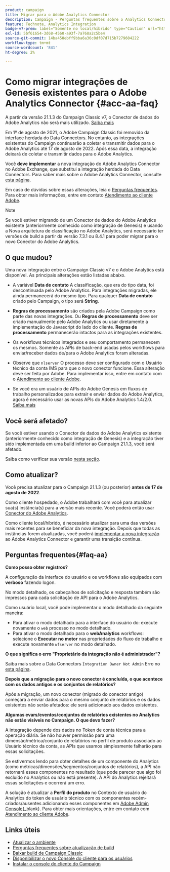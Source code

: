 ```yaml
---
product: campaign
title: Migrar para o Adobe Analytics Connector
description: Campaign - Perguntas frequentes sobre o Analytics Connector
feature: Technote, Analytics Integration
badge-v7-prem: label="Somente no local/híbrido" type="Caution" url="https://experienceleague.adobe.com/docs/campaign-classic/using/installing-campaign-classic/architecture-and-hosting-models/hosting-models-lp/hosting-models.html?lang=pt-BR" tooltip="Aplicável somente a implantações locais e híbridas do v7"
exl-id: 5bf61654-3d68-4560-a93f-7a768a2c5be4
source-git-commit: 14ba450ebff9bba6a36c0df07d715b7279604222
workflow-type: tm+mt
source-wordcount: '841'
ht-degree: 2%

---
```


# Como migrar integrações de Genesis existentes para o Adobe Analytics Connector {#acc-aa-faq}



A partir da versão 21.1.3 do Campaign Classic v7, o Conector de dados do Adobe Analytics não será mais utilizado. [Saiba mais](https://experienceleague.adobe.com/docs/analytics/import/dataconnectors/data-connectors-eol.html)

Em 1º de agosto de 2021, o Adobe Campaign Classic foi removido da interface herdada do Data Connectors. No entanto, as integrações existentes do Campaign continuarão a coletar e transmitir dados para o Adobe Analytics até 17 de agosto de 2022. Após essa data, a integração deixará de coletar e transmitir dados para o Adobe Analytics.

Você **deve implementar** a nova integração do Adobe Analytics Connector no Adobe Exchange, que substitui a integração herdada do Data Connectors. Para saber mais sobre o Adobe Analytics Connector, consulte [esta página](../../platform/using/gs-aa.md).

Em caso de dúvidas sobre essas alterações, leia o [Perguntas frequentes](#faq-aa). Para obter mais informações, entre em contato [Atendimento ao cliente Adobe](https://helpx.adobe.com/br/enterprise/admin-guide.html/enterprise/using/support-for-experience-cloud.ug.html).

>[!NOTE]
>
>Se você estiver migrando de um Conector de dados do Adobe Analytics existente (anteriormente conhecido como integração de Genesis) e usando a Nova arquitetura de classificação no Adobe Analytics, será necessário ter versões de build a partir da versão 7.3.1 ou 8.4.1 para poder migrar para o novo Conector do Adobe Analytics.

## O que mudou?

Uma nova integração entre o Campaign Classic v7 e o Adobe Analytics está disponível. As principais alterações estão listadas abaixo.

* A variável **Data de contato** A classificação, que era do tipo data, foi descontinuada pelo Adobe Analytics. Para integrações migradas, ele ainda permanecerá do mesmo tipo. Para qualquer **Data de contato** criado pelo Campaign, o tipo será **String**.

* **Regras de processamento** são criados pela Adobe Campaign como parte das novas integrações. Ou **Regras de processamento** deve ser criado manualmente pelo Adobe Analytics ou usar diretamente a implementação do Javascript do lado do cliente. **Regras de processamento** permanecerão intactos para as integrações existentes.

* Os workflows técnicos integrados e seu comportamento permanecem os mesmos. Somente as APIs de back-end usadas pelos workflows para enviar/receber dados de/para o Adobe Analytics foram alteradas.

* Observe que `nlserver` O processo deve ser configurado com o Usuário técnico da conta IMS para que o novo conector funcione. Essa alteração deve ser feita por Adobe. Para implementar isso, entre em contato com o [Atendimento ao cliente Adobe](https://helpx.adobe.com/br/enterprise/admin-guide.html/enterprise/using/support-for-experience-cloud.ug.html).

* Se você era um usuário de APIs do Adobe Genesis em fluxos de trabalho personalizados para extrair e enviar dados do Adobe Analytics, agora é necessário usar as novas APIs do Adobe Analytics 1.4/2.0. [Saiba mais](https://adobeexchangeec.zendesk.com/hc/en-us/articles/360047148832-Replacements-for-Data-Connector-API-calls)

## Você será afetado?

Se você estiver usando o Conector de dados do Adobe Analytics existente (anteriormente conhecido como integração de Genesis) e a integração tiver sido implementada em uma build inferior ao Campaign 21.1.3, você será afetado.

Saiba como verificar sua versão [nesta seção](../../platform/using/launching-adobe-campaign.md#getting-your-campaign-version).

## Como atualizar?

Você precisa atualizar para o Campaign 21.1.3 (ou posterior) **antes de 17 de agosto de 2022**.

Como cliente hospedado, o Adobe trabalhará com você para atualizar sua(s) instância(s) para a versão mais recente. Você poderá então usar [Conector do Adobe Analytics](../../platform/using/gs-aa.md).

Como cliente local/híbrido, é necessário atualizar para uma das versões mais recentes para se beneficiar da nova integração.
Depois que todas as instâncias forem atualizadas, você poderá [implementar a nova integração](../../platform/using/adobe-analytics-provisioning.md) ao Adobe Analytics Connector e garantir uma transição contínua.

## Perguntas frequentes{#faq-aa}

**Como posso obter registros?**

A configuração da interface do usuário e os workflows são equipados com **verboso** fazendo logon.

No modo detalhado, os cabeçalhos de solicitação e resposta também são impressos para cada solicitação de API para o Adobe Analytics.

Como usuário local, você pode implementar o modo detalhado da seguinte maneira:

* Para ativar o modo detalhado para a interface do usuário do: execute novamente o `web` processo no modo detalhado.
* Para ativar o modo detalhado para o **webAnalytics** workflows: selecione o **Executar no motor** nas propriedades do fluxo de trabalho e execute novamente `wfserver` no modo detalhado.

**O que significa o erro &quot;Proprietário da integração não é administrador&quot;?**

Saiba mais sobre a Data Connectors `Integration Owner Not Admin` Erro no [esta página](https://adobeexchangeec.zendesk.com/hc/en-us/articles/360035167932-Adobe-Analytics-Data-Connectors-Integration-Owner-Not-Admin-Error).

**Depois que a migração para o novo conector é concluída, o que acontece com os dados antigos e os conjuntos de relatórios?**

Após a migração, um novo conector (migrado do conector antigo) começará a enviar dados para o mesmo conjunto de relatórios e os dados existentes não serão afetados: ele será adicionado aos dados existentes.

**Algumas evars/eventos/conjuntos de relatórios existentes no Analytics não estão visíveis no Campaign. O que devo fazer?**

A integração depende dos dados no Token de conta técnica para a operação diária. Se não houver permissão para uma dimensão/métrica/conjunto de relatórios no perfil de produto associado ao Usuário técnico da conta, as APIs que usamos simplesmente falharão para essas solicitações.

Se estivermos lendo para obter detalhes de um componente do Analytics (como métricas/dimensões/segmentos/conjuntos de relatórios), a API não retornará esses componentes no resultado (que pode parecer que algo foi excluído no Analytics ou não está presente). A API do Analytics rejeitará essas solicitações e ocorrerá um erro.

A solução é atualizar a **Perfil do produto** no Contexto de usuário do Analytics do token de usuário técnico com os componentes recém-criados/ausentes adicionando esses componentes em [Adobe Admin Console](https://adminconsole.adobe.com/){_blank}. Para obter mais orientações, entre em contato com [Atendimento ao cliente Adobe](https://helpx.adobe.com/br/enterprise/using/support-for-experience-cloud.html).

## Links úteis

* [Atualizar o ambiente](../../production/using/build-upgrade.md)
* [Perguntas frequentes sobre atualização de build](../../platform/using/faq-build-upgrade.md)
* [Baixar build de Campaign Classic](https://experience.adobe.com/#/downloads/content/software-distribution/br/campaign.html)
* [Disponibilizar o novo Console do cliente para os usuários](../../installation/using/client-console-availability-for-windows.md)
* [Instalar o console do cliente do Campaign](../../installation/using/installing-the-client-console.md)
